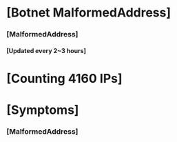# [Botnet MalformedAddress]
### [MalformedAddress]
#### [Updated every 2~3 hours]

# [Counting 4160 IPs]

# [Symptoms] 
###   [MalformedAddress]
